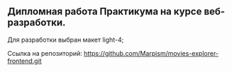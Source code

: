 ## Дипломная работа Практикума на курсе веб-разработки.

Для разработки выбран макет light-4;

Ссылка на репозиторий: https://github.com/Marpism/movies-explorer-frontend.git